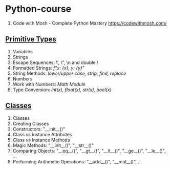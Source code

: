 # Python-course  
1. Code with Mosh - Complete Python Mastery https://codewithmosh.com/  

## [Primitive Types](https://github.com/YuSun058/Python-course/blob/c97d29bf85a050c88928f00d9ddd9a3b111aa838/Primitive%20Types/primitive_types.pdf)
1. Variables
2. Strings
3. Escape Sequences: \\',  \\",   \n and double \
4. Formatted Strings: *f"x: {x}, y: {y}"*
5. String Methods: *lower/upper case, strip, find, replace*
6. Numbers
7. Work with Numbers: *Math Module*
8. Type Conversion: *int(x), float(x), str(x), bool(x)* 

## [Classes](https://github.com/YuSun058/Python-course/blob/3c27694848155ca3f53b606fe3109d1e1f3a2aae/Classes/classes.pdf)
1. Classes
2. Creating Classes
3. Constructors: "\_\_init\_\_()"
4. Class *vs* Instance Attributes
5. Class *vs* Instance Methods
6. Magic Methods: "\_\_init\_\_()", "\_\_str\_\_()"
7. Comparing Objects: "\_\_eq\_\_()", "\_\_gt\_\_()", "\_\_lt\_\_()", "\_\_ge\_\_()", "\_\_le\_\_()", ...
8. Performing Arithmetic Operations: "\_\_add\_\_()", "\_\_mul\_\_()", ...

